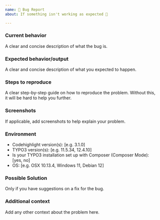 ```yaml
---
name: 🐛 Bug Report
about: If something isn't working as expected 🤔

---
```


### Current behavior

A clear and concise description of what the bug is.

### Expected behavior/output

A clear and concise description of what you expected to happen.

### Steps to reproduce

A clear step-by-step guide on how to reproduce the problem. Without this, it will be hard to help you further.

### Screenshots

If applicable, add screenshots to help explain your problem.

### Environment

- Codehighlight version(s): [e.g. 3.1.0]
- TYPO3 version(s): [e.g. 11.5.34, 12.4.10]
- Is your TYPO3 installation set up with Composer (Composer Mode): [yes, no]
- OS: [e.g. OSX 10.13.4, Windows 11, Debian 12]

### Possible Solution

Only if you have suggestions on a fix for the bug.

### Additional context

Add any other context about the problem here.
